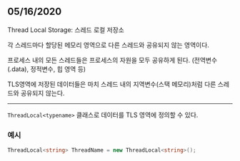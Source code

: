 ## 05/16/2020

Thread Local Storage: 스레드 로컬 저장소

각 스레드마다 할당된 메모리 영역으로 다른 스레드와 공유되지 않는 영역이다.

프로세스 내의 모든 스레드들은 프로세스의 자원을 모두 공유하게 된다. (전역변수(.data), 정적변수, 힙 영역 등)

TLS영역에 저장된 데이터들은 마치 스레드 내의 지역변수(스택 메모리)처럼 다른 스레드와 공유되지 않는다.

---

`ThreadLocal<typename>` 클래스로 데이터를 TLS 영역에 정의할 수 있다.

### 예시

```C#
ThreadLocal<string> ThreadName = new ThreadLocal<string>();
```